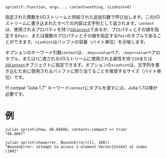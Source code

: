 ```
sprint(f::Function, args...; context=nothing, sizehint=0)
```

指定された関数をI/Oストリームと供給された追加引数で呼び出します。このI/Oストリームに書き込まれたすべての内容は文字列として返されます。`context`は、使用されるプロパティを持つ[`IOContext`](@ref)であるか、プロパティとその値を指定する`Pair`、または複数のプロパティとその値を指定する`Pair`のタプルであることができます。`sizehint`はバッファの容量（バイト単位）を示唆します。

オプションのキーワード引数`context`は、`:key=>value`ペア、`:key=>value`ペアのタプル、または`f`に渡されるI/Oストリームに使用される属性を持つ`IO`または[`IOContext`](@ref)オブジェクトに設定できます。オプションの`sizehint`は、文字列を書き込むために使用されるバッファに割り当てることを推奨するサイズ（バイト単位）です。

!!! compat "Julia 1.7"
    キーワード`context`にタプルを渡すには、Julia 1.7以降が必要です。


# 例

```jldoctest
julia> sprint(show, 66.66666; context=:compact => true)
"66.6667"

julia> sprint(showerror, BoundsError([1], 100))
"BoundsError: attempt to access 1-element Vector{Int64} at index [100]"
```

